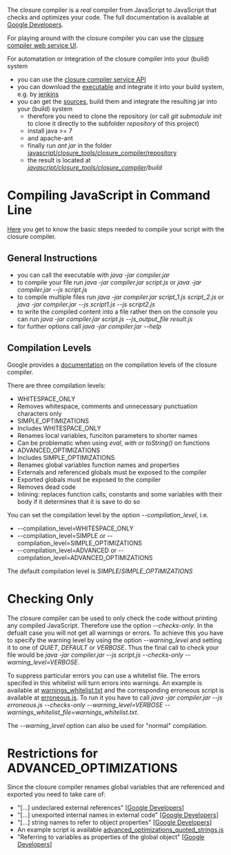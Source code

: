 The closure compiler is a _real_ compiler from JavaScript to JavaScript that checks and optimizes your code. The full documentation is available at [Google Developers](https://developers.google.com/closure/compiler/).

For playing around with the closure compiler you can use the [closure compiler web service UI](http://closure-compiler.appspot.com/home).

For automatation or integration of the closure compiler into your (build) system
* you can use the [closure compiler service API](https://developers.google.com/closure/compiler/docs/gettingstarted_api)
* you can download the [executable](http://dl.google.com/closure-compiler/compiler-latest.zip) and integrate it into your build system, e.g. by [jenkins](https://jenkins-ci.org/)
* you can get the [sources](https://github.com/google/closure-compiler), build them and integrate the resulting jar into your (build) system
  * therefore you need to clone the repository (or call _git submodule init_ to clone it directly to the subfolder _repository_ of this project)
  * install java >= 7
  * and apache-ant
  * finally run _ant jar_ in the folder [javascript/closure_tools/closure_compiler/repository](https://github.com/google/closure-compiler)
  * the result is located at _[javascript/closure_tools/closure_compiler](https://github.com/google/closure-compiler)/build_

# Compiling JavaScript in Command Line
[Here](https://developers.google.com/closure/compiler/docs/gettingstarted_app) you get to know the basic steps needed to compile your script with the closure compiler.

## General Instructions
* you can call the executable with _java -jar compiler.jar_
* to compile your file run _java -jar compiler.jar script.js_ or _java -jar compiler.jar --js script.js_
* to compile multiple files run _java -jar compiler.jar script&#95;1.js script&#95;2.js_ or _java -jar compiler.jar --js script1.js --js script2.js_
* to write the compiled content into a file rather then on the console you can run _java -jar compiler.jar script.js --js&#95;output&#95;file result.js_
* for further options call _java -jar compiler.jar --help_

## Compilation Levels
Google provides a [documentation](https://developers.google.com/closure/compiler/docs/compilation_levels) on the compilation levels of the closure compiler.

There are three compilation levels:
* WHITESPACE_ONLY
 * Removes whitespace, comments and unnecessary punctuation characters only
* SIMPLE_OPTIMIZATIONS
 * Includes WHITESPACE_ONLY
 * Renames local variables, funciton parameters to shorter names
 * Can be problematic when using _eval_, _with_ or _toString()_ on functions
* ADVANCED_OPTIMIZATIONS
 * Includes SIMPLE_OPTIMIZATIONS
 * Renames global variables function names and properties
  * Externals and referenced globals must be exposed to the compiler
  * Exported globals must be exposed to the compiler
 * Removes dead code
 * Inlining: replaces function calls, constants and some variables with their body if it determines that it is save to do so

You can set the compilation level by the option _--compilation&#95;level_, i.e.
* --compilation&#95;level=WHITESPACE_ONLY
* --compilation&#95;level=SIMPLE or --compilation&#95;level=SIMPLE&#95;OPTIMIZATIONS
* --compilation&#95;level=ADVANCED or --compilation&#95;level=ADVANCED&#95;OPTIMIZATIONS

The default compilation level is _SIMPLE_/_SIMPLE&#95;OPTIMIZATIONS_

# Checking Only
The closure compiler can be used to only check the code without printing any compiled JavaScript. Therefore use the option _--checks-only_. In the defualt case you will not get all warnings or errors. To achieve this you have to specify the warning level by using the option _--warning&#95;level_ and setting it to one of _QUIET_, _DEFAULT_ or _VERBOSE_. Thus the final call to check your file would be _java -jar compiler.jar --js script.js --checks-only --warning&#95;level=VERBOSE_.

To suppress particular errors you can use a whitelist file. The errors specifed in this whitelist will turn errors into warnings. An example is available at [warnings_whitelist.txt](warnings_whitelist.txt) and the corresponding erroneous script is available at [erroneous.js](erroneous.js). To run it you have to call _java -jar compiler.jar --js erroneous.js --checks-only --warning&#95;level=VERBOSE --warnings&#95;whitelist&#95;file=warnings&#95;whitelist.txt_.

The _--warning&#95;level_ option can also be used for "normal" compilation.

# Restrictions for ADVANCED_OPTIMIZATIONS
Since the closure compiler renames global variables that are referenced and exported you need to take care of:
* "[...] undeclared external references" [[Google Developers](https://developers.google.com/closure/compiler/docs/limitations)]
* "[...] unexported internal names in external code" [[Google Developers](https://developers.google.com/closure/compiler/docs/limitations)]
* "[...] string names to refer to object properties" [[Google Developers](https://developers.google.com/closure/compiler/docs/limitations)]
 * An example script is available [advanced&#95;optimizations&#95;quoted&#95;strings.js
](advanced_optimizations_quoted_strings.js)
* "Referring to variables as properties of the global object" [[Google Developers](https://developers.google.com/closure/compiler/docs/limitations)]
